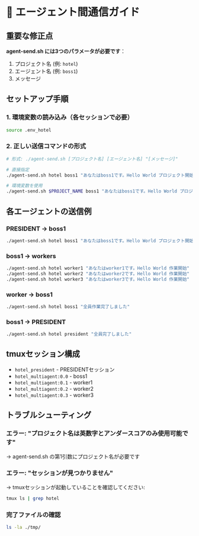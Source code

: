 # 🚀 エージェント間通信ガイド

## 重要な修正点
**agent-send.sh には3つのパラメータが必要です**：
1. プロジェクト名 (例: `hotel`)
2. エージェント名 (例: `boss1`)
3. メッセージ

## セットアップ手順

### 1. 環境変数の読み込み（各セッションで必要）
```bash
source .env_hotel
```

### 2. 正しい送信コマンドの形式
```bash
# 形式: ./agent-send.sh [プロジェクト名] [エージェント名] "[メッセージ]"

# 直接指定
./agent-send.sh hotel boss1 "あなたはboss1です。Hello World プロジェクト開始指示"

# 環境変数を使用
./agent-send.sh $PROJECT_NAME boss1 "あなたはboss1です。Hello World プロジェクト開始指示"
```

## 各エージェントの送信例

### PRESIDENT → boss1
```bash
./agent-send.sh hotel boss1 "あなたはboss1です。Hello World プロジェクト開始指示"
```

### boss1 → workers
```bash
./agent-send.sh hotel worker1 "あなたはworker1です。Hello World 作業開始"
./agent-send.sh hotel worker2 "あなたはworker2です。Hello World 作業開始"
./agent-send.sh hotel worker3 "あなたはworker3です。Hello World 作業開始"
```

### worker → boss1
```bash
./agent-send.sh hotel boss1 "全員作業完了しました"
```

### boss1 → PRESIDENT
```bash
./agent-send.sh hotel president "全員完了しました"
```

## tmuxセッション構成
- `hotel_president` - PRESIDENTセッション
- `hotel_multiagent:0.0` - boss1
- `hotel_multiagent:0.1` - worker1
- `hotel_multiagent:0.2` - worker2
- `hotel_multiagent:0.3` - worker3

## トラブルシューティング

### エラー: "プロジェクト名は英数字とアンダースコアのみ使用可能です"
→ agent-send.sh の第1引数にプロジェクト名が必要です

### エラー: "セッションが見つかりません"
→ tmuxセッションが起動していることを確認してください:
```bash
tmux ls | grep hotel
```

### 完了ファイルの確認
```bash
ls -la ./tmp/
```